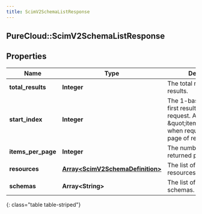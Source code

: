 ```yaml
---
title: ScimV2SchemaListResponse
---
```

## PureCloud::ScimV2SchemaListResponse

## Properties

|Name | Type | Description | Notes|
|------------ | ------------- | ------------- | -------------|
| **total_results** | **Integer** | The total number of results. | [optional] |
| **start_index** | **Integer** | The 1-based index of the first result returned by this request. Add this to \&quot;itemsPerPage\&quot; when requesting the next page of results. | [optional] |
| **items_per_page** | **Integer** | The number of resources returned per page. | [optional] |
| **resources** | [**Array&lt;ScimV2SchemaDefinition&gt;**](ScimV2SchemaDefinition.html) | The list of requested resources. | [optional] |
| **schemas** | **Array&lt;String&gt;** | The list of supported schemas. | [optional] |
{: class="table table-striped"}


